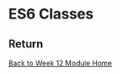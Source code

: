 # ES6 Classes

<YouTube
    title="Introduction to ES6 Classes"
    url="https://www.youtube.com/embed/_D6ilsRB9tw"
/>

## Return

[Back to Week 12 Module Home](./README.md)
